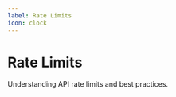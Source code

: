 ```yaml
---
label: Rate Limits
icon: clock
---
```


# Rate Limits

Understanding API rate limits and best practices.
